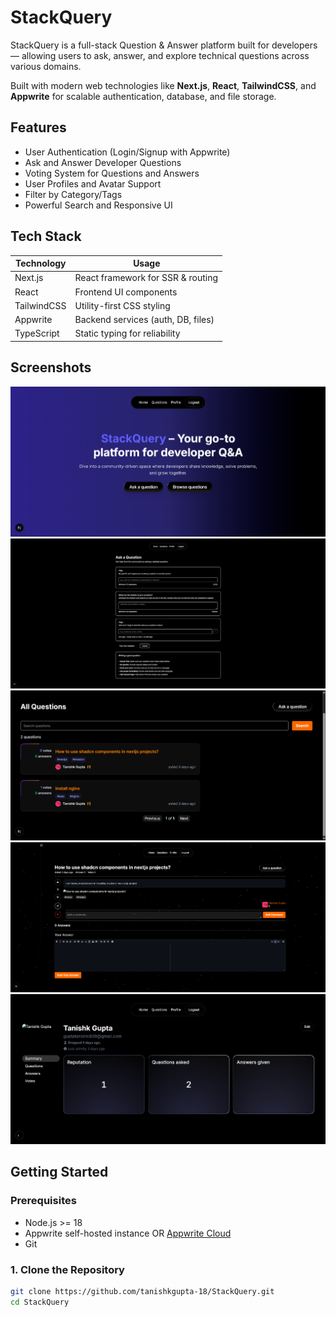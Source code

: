 # StackQuery

StackQuery is a full-stack Question & Answer platform built for developers — allowing users to ask, answer, and explore technical questions across various domains.

Built with modern web technologies like **Next.js**, **React**, **TailwindCSS**, and **Appwrite** for scalable authentication, database, and file storage.

## Features

- User Authentication (Login/Signup with Appwrite)
- Ask and Answer Developer Questions
- Voting System for Questions and Answers
- User Profiles and Avatar Support
- Filter by Category/Tags
- Powerful Search and Responsive UI

## Tech Stack

| Technology       | Usage                             |
|------------------|-----------------------------------|
| Next.js          | React framework for SSR & routing |
| React            | Frontend UI components            |
| TailwindCSS      | Utility-first CSS styling         |
| Appwrite         | Backend services (auth, DB, files)|
| TypeScript       | Static typing for reliability     |

## Screenshots
![Home Page](./public/home.png)
![Ask Page](./public/ask.png)
![Questions Page](./public/questions.png)
![Answer Page](./public/answer.png)
![User Profile Page](./public/userProfile.png)


## Getting Started

### Prerequisites

- Node.js >= 18
- Appwrite self-hosted instance OR [Appwrite Cloud](https://cloud.appwrite.io/)
- Git

### 1. Clone the Repository

```bash
git clone https://github.com/tanishkgupta-18/StackQuery.git
cd StackQuery
